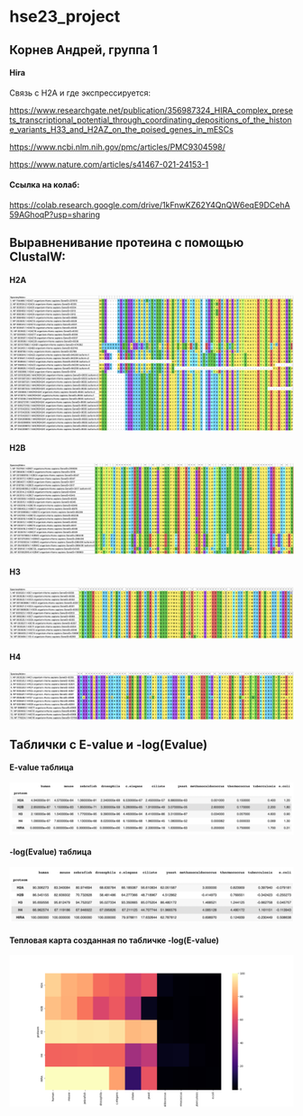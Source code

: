 # hse23_project

## Корнев Андрей, группа 1

#### Hira

Связь с H2A и где экспрессируется:

https://www.researchgate.net/publication/356987324_HIRA_complex_presets_transcriptional_potential_through_coordinating_depositions_of_the_histone_variants_H33_and_H2AZ_on_the_poised_genes_in_mESCs

https://www.ncbi.nlm.nih.gov/pmc/articles/PMC9304598/

https://www.nature.com/articles/s41467-021-24153-1

#### Cсылка на колаб:

https://colab.research.google.com/drive/1kFnwKZ62Y4QnQW6eqE9DCehA59AGhoqP?usp=sharing

## Выравненивание протеина с помощью ClustalW:
#### H2A
![](https://github.com/Akorrred/hse23_project/blob/main/alignment/H2A.png)

#### H2B
![](https://github.com/Akorrred/hse23_project/blob/main/alignment/H2B.png)

#### H3
![](https://github.com/Akorrred/hse23_project/blob/main/alignment/H3.png)

#### H4
![](https://github.com/Akorrred/hse23_project/blob/main/alignment/H4.png)

## Таблички с E-value и -log(Evalue)

#### E-value таблица
![](https://github.com/Akorrred/hse23_project/blob/main/value/evalue.png)

#### -log(Evalue) таблица
![](https://github.com/Akorrred/hse23_project/blob/main/value/log_evalue.png)

#### Тепловая карта созданная по табличке -log(E-value)

![](https://github.com/Akorrred/hse23_project/blob/main/value/log_evalue_heatmap.png)






